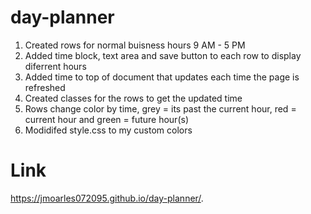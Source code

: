 # day-planner
1. Created rows for normal buisness hours 9 AM - 5 PM
2. Added time block, text area and save button to each row to display diferrent hours
3. Added time to top of document that updates each time the page is refreshed
4. Created classes for the rows to get the updated time 
5. Rows change color by time, grey = its past the current hour, red = current hour and green = future hour(s)
6. Modidifed style.css to my custom colors

# Link

https://jmoarles072095.github.io/day-planner/.